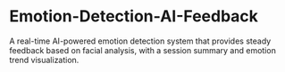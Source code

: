 # Emotion-Detection-AI-Feedback
A real-time AI-powered emotion detection system that provides steady feedback based on facial analysis, with a session summary and emotion trend visualization.
